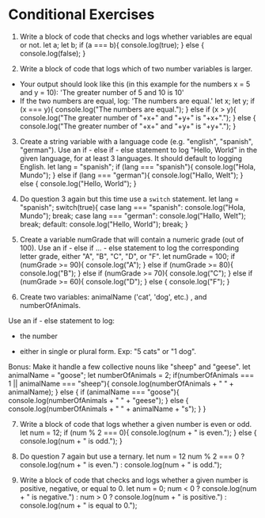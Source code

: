 # Conditional Exercises

1. Write a block of code that checks and logs whether variables are equal or not.
let a;
let b;
if (a === b){
  console.log(true);
} else {
  console.log(false);
}

2. Write a block of code that logs which of two number variables is larger.
  * Your output should look like this (in this example for the numbers x = 5 and y = 10): 'The greater number of 5 and 10 is 10'
  * If the two numbers are equal, log: 'The numbers are equal.'
let x;
let y;
if (x === y){
  console.log("The numbers are equal.");
} else if (x > y){
  console.log("The greater number of "+x+" and "+y+" is "+x+".");
} else {
  console.log("The greater number of "+x+" and "+y+" is "+y+".");
}


3. Create a string variable with a language code (e.g. "english", "spanish", "german").
Use an if - else if - else statement to log "Hello, World" in the given language, for at least 3 languages.
It should default to logging English.
let lang = "spanish";
if (lang === "spanish"){
  console.log("Hola, Mundo");
} else if (lang === "german"){
  console.log("Hallo, Welt");
} else {
  console.log("Hello, World");
}

4. Do question 3 again but this time use a `switch` statement.
let lang = "spanish";
switch(true){
  case lang === "spanish":
  console.log("Hola, Mundo");
  break;
  case lang === "german":
  console.log("Hallo, Welt");
  break;
  default:
  console.log("Hello, World");
  break;
}

5. Create a variable numGrade that will contain a numeric grade (out of 100).
Use an if - else if ... - else statement to log the corresponding letter grade, either "A", "B", "C", "D", or "F".
let numGrade = 100;
if (numGrade >= 90){
  console.log("A");
} else if (numGrade >= 80){
  console.log("B");
} else if (numGrade >= 70){
  console.log("C");
} else if (numGrade >= 60){
  console.log("D");
} else {
  console.log("F");
}

6. Create two variables: animalName ('cat', 'dog', etc.) , and numberOfAnimals.

Use an if - else statement to log:

  * the number

  * either in single or plural form. Exp: "5 cats" or "1 dog".

Bonus: Make it handle a few collective nouns like "sheep" and "geese".
let animalName = "goose";
let numberOfAnimals = 2;
if(numberOfAnimals === 1 || animalName === "sheep"){
  console.log(numberOfAnimals + " " + animalName);
} else {
  if (animalName === "goose"){
    console.log(numberOfAnimals + " " + "geese");
  } else {
  console.log(numberOfAnimals + " " + animalName + "s");
}
}

7. Write a block of code that logs whether a given number is even or odd.
let num = 12;
if (num % 2 === 0){
  console.log(num + " is even.");
} else {
  console.log(num + " is odd.");
}

8. Do question 7 again but use a ternary.
let num = 12
num % 2 === 0 ? console.log(num + " is even.") : console.log(num + " is odd.");

9. Write a block of code that checks and logs whether a given number is positive, negative, or equal to 0.
let num = 0;
num < 0 ? console.log(num + " is negative.") : num > 0 ? console.log(num + " is positive.") : console.log(num + " is equal to 0.");
